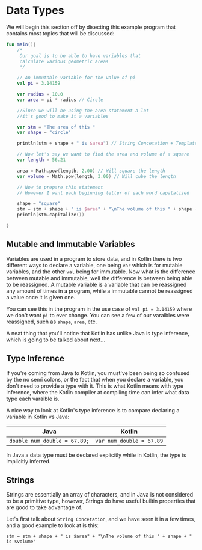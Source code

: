 # Data Types

We will begin this section off by disecting this example program that contains most topics that will be discussed: 
```kotlin
fun main(){
    /*
     Our goal is to be able to have variables that 
     calculate various geometric areas
     */ 

    // An immutable variable for the value of pi
    val pi = 3.14159

    var radius = 10.0
    var area = pi * radius // Circle 

    //Since we will be using the area statement a lot
    //it's good to make it a variables 

    var stm = "The area of this "
    var shape = "circle"

    println(stm + shape + " is $area") // String Concetation + Template 

    // Now let's say we want to find the area and volume of a square 
    var length = 56.21

    area = Math.pow(length, 2.00) // Will square the length
    var volume = Math.pow(length, 3.00) // Will cube the length

    // Now to prepare this statement 
    // However I want each beginning letter of each word capatalized 

    shape = "square"
    stm = stm + shape + " is $area" + "\nThe volume of this " + shape + " is $volume"
    println(stm.capitalize())

}
```
## Mutable and Immutable Variables 
Variables are used in a program to store data, and in Kotlin there is two different ways to declare a variable, 
one being `var` which is for mutable variables, and the other `val` being for immutable. Now what is the difference between 
mutable and immutable, well the difference is between being able to be reassigned. A mutable variable is a variable that can be 
reassigned any amount of times in a program, while a immutable cannot be reassigned a value once it is given one.  

You can see this in the program in the use case of `val pi = 3.14159` where we don't want `pi` to ever change. You 
can see a few of our varaibles were reassigned, such as `shape`, `area`, etc.  

A neat thing that you'll notice that Kotlin has unlike Java is type inference, which is going to be talked about next...

## Type Inference 
If you're coming from Java to Kotlin, you must've been being so confused by the no semi colons, or the fact that when you declare a
variable, you don't need to provide a type with it. This is what Kotlin means with type inference, where the Kotlin compiler at 
compiling time can infer what data type each varaible is.  

A nice way to look at Kotlin's type inference is to compare declaring a variable in Kotlin vs Java: 

| Java     | Kotlin |
| ----------- | ----------- |
| ``` double num_double = 67.89; ```      | ``` var num_double = 67.89 ```      |

In Java a data type must be declared explicitly while in Kotlin, the type is implicitly inferred. 

## Strings 
Strings are essentially an array of characters, and in Java is not considered to be a primitive type, 
however, Strings do have useful builtin properties that are good to take advantage of. 

Let's first talk about `String Concetation`, and we have seen it in a few times, and a good example to look at is this:  
```
stm = stm + shape + " is $area" + "\nThe volume of this " + shape + " is $volume"
```
